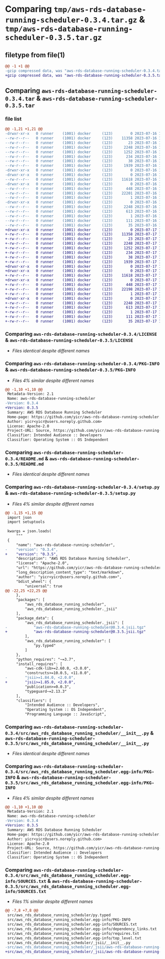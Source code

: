 # Comparing `tmp/aws-rds-database-running-scheduler-0.3.4.tar.gz` & `tmp/aws-rds-database-running-scheduler-0.3.5.tar.gz`

## filetype from file(1)

```diff
@@ -1 +1 @@
-gzip compressed data, was "aws-rds-database-running-scheduler-0.3.4.tar", last modified: Sun Jul 16 19:15:59 2023, max compression
+gzip compressed data, was "aws-rds-database-running-scheduler-0.3.5.tar", last modified: Mon Jul 17 19:16:37 2023, max compression
```

## Comparing `aws-rds-database-running-scheduler-0.3.4.tar` & `aws-rds-database-running-scheduler-0.3.5.tar`

### file list

```diff
@@ -1,21 +1,21 @@
-drwxr-xr-x   0 runner    (1001) docker     (123)        0 2023-07-16 19:15:59.610639 aws-rds-database-running-scheduler-0.3.4/
--rw-r--r--   0 runner    (1001) docker     (123)    11358 2023-07-16 19:15:45.000000 aws-rds-database-running-scheduler-0.3.4/LICENSE
--rw-r--r--   0 runner    (1001) docker     (123)       23 2023-07-16 19:15:45.000000 aws-rds-database-running-scheduler-0.3.4/MANIFEST.in
--rw-r--r--   0 runner    (1001) docker     (123)     2248 2023-07-16 19:15:59.610639 aws-rds-database-running-scheduler-0.3.4/PKG-INFO
--rw-r--r--   0 runner    (1001) docker     (123)     1252 2023-07-16 19:15:45.000000 aws-rds-database-running-scheduler-0.3.4/README.md
--rw-r--r--   0 runner    (1001) docker     (123)      234 2023-07-16 19:15:45.000000 aws-rds-database-running-scheduler-0.3.4/pyproject.toml
--rw-r--r--   0 runner    (1001) docker     (123)       38 2023-07-16 19:15:59.610639 aws-rds-database-running-scheduler-0.3.4/setup.cfg
--rw-r--r--   0 runner    (1001) docker     (123)     1939 2023-07-16 19:15:45.000000 aws-rds-database-running-scheduler-0.3.4/setup.py
-drwxr-xr-x   0 runner    (1001) docker     (123)        0 2023-07-16 19:15:59.606639 aws-rds-database-running-scheduler-0.3.4/src/
-drwxr-xr-x   0 runner    (1001) docker     (123)        0 2023-07-16 19:15:59.606639 aws-rds-database-running-scheduler-0.3.4/src/aws_rds_database_running_scheduler/
--rw-r--r--   0 runner    (1001) docker     (123)    11618 2023-07-16 19:15:45.000000 aws-rds-database-running-scheduler-0.3.4/src/aws_rds_database_running_scheduler/__init__.py
-drwxr-xr-x   0 runner    (1001) docker     (123)        0 2023-07-16 19:15:59.610639 aws-rds-database-running-scheduler-0.3.4/src/aws_rds_database_running_scheduler/_jsii/
--rw-r--r--   0 runner    (1001) docker     (123)      448 2023-07-16 19:15:45.000000 aws-rds-database-running-scheduler-0.3.4/src/aws_rds_database_running_scheduler/_jsii/__init__.py
--rw-r--r--   0 runner    (1001) docker     (123)    22201 2023-07-16 19:15:45.000000 aws-rds-database-running-scheduler-0.3.4/src/aws_rds_database_running_scheduler/_jsii/aws-rds-database-running-scheduler@0.3.4.jsii.tgz
--rw-r--r--   0 runner    (1001) docker     (123)        1 2023-07-16 19:15:45.000000 aws-rds-database-running-scheduler-0.3.4/src/aws_rds_database_running_scheduler/py.typed
-drwxr-xr-x   0 runner    (1001) docker     (123)        0 2023-07-16 19:15:59.610639 aws-rds-database-running-scheduler-0.3.4/src/aws_rds_database_running_scheduler.egg-info/
--rw-r--r--   0 runner    (1001) docker     (123)     2248 2023-07-16 19:15:59.000000 aws-rds-database-running-scheduler-0.3.4/src/aws_rds_database_running_scheduler.egg-info/PKG-INFO
--rw-r--r--   0 runner    (1001) docker     (123)      613 2023-07-16 19:15:59.000000 aws-rds-database-running-scheduler-0.3.4/src/aws_rds_database_running_scheduler.egg-info/SOURCES.txt
--rw-r--r--   0 runner    (1001) docker     (123)        1 2023-07-16 19:15:59.000000 aws-rds-database-running-scheduler-0.3.4/src/aws_rds_database_running_scheduler.egg-info/dependency_links.txt
--rw-r--r--   0 runner    (1001) docker     (123)      111 2023-07-16 19:15:59.000000 aws-rds-database-running-scheduler-0.3.4/src/aws_rds_database_running_scheduler.egg-info/requires.txt
--rw-r--r--   0 runner    (1001) docker     (123)       35 2023-07-16 19:15:59.000000 aws-rds-database-running-scheduler-0.3.4/src/aws_rds_database_running_scheduler.egg-info/top_level.txt
+drwxr-xr-x   0 runner    (1001) docker     (123)        0 2023-07-17 19:16:37.796524 aws-rds-database-running-scheduler-0.3.5/
+-rw-r--r--   0 runner    (1001) docker     (123)    11358 2023-07-17 19:16:26.000000 aws-rds-database-running-scheduler-0.3.5/LICENSE
+-rw-r--r--   0 runner    (1001) docker     (123)       23 2023-07-17 19:16:26.000000 aws-rds-database-running-scheduler-0.3.5/MANIFEST.in
+-rw-r--r--   0 runner    (1001) docker     (123)     2248 2023-07-17 19:16:37.796524 aws-rds-database-running-scheduler-0.3.5/PKG-INFO
+-rw-r--r--   0 runner    (1001) docker     (123)     1252 2023-07-17 19:16:26.000000 aws-rds-database-running-scheduler-0.3.5/README.md
+-rw-r--r--   0 runner    (1001) docker     (123)      234 2023-07-17 19:16:26.000000 aws-rds-database-running-scheduler-0.3.5/pyproject.toml
+-rw-r--r--   0 runner    (1001) docker     (123)       38 2023-07-17 19:16:37.796524 aws-rds-database-running-scheduler-0.3.5/setup.cfg
+-rw-r--r--   0 runner    (1001) docker     (123)     1939 2023-07-17 19:16:26.000000 aws-rds-database-running-scheduler-0.3.5/setup.py
+drwxr-xr-x   0 runner    (1001) docker     (123)        0 2023-07-17 19:16:37.792524 aws-rds-database-running-scheduler-0.3.5/src/
+drwxr-xr-x   0 runner    (1001) docker     (123)        0 2023-07-17 19:16:37.796524 aws-rds-database-running-scheduler-0.3.5/src/aws_rds_database_running_scheduler/
+-rw-r--r--   0 runner    (1001) docker     (123)    11618 2023-07-17 19:16:26.000000 aws-rds-database-running-scheduler-0.3.5/src/aws_rds_database_running_scheduler/__init__.py
+drwxr-xr-x   0 runner    (1001) docker     (123)        0 2023-07-17 19:16:37.796524 aws-rds-database-running-scheduler-0.3.5/src/aws_rds_database_running_scheduler/_jsii/
+-rw-r--r--   0 runner    (1001) docker     (123)      448 2023-07-17 19:16:26.000000 aws-rds-database-running-scheduler-0.3.5/src/aws_rds_database_running_scheduler/_jsii/__init__.py
+-rw-r--r--   0 runner    (1001) docker     (123)    22198 2023-07-17 19:16:26.000000 aws-rds-database-running-scheduler-0.3.5/src/aws_rds_database_running_scheduler/_jsii/aws-rds-database-running-scheduler@0.3.5.jsii.tgz
+-rw-r--r--   0 runner    (1001) docker     (123)        1 2023-07-17 19:16:26.000000 aws-rds-database-running-scheduler-0.3.5/src/aws_rds_database_running_scheduler/py.typed
+drwxr-xr-x   0 runner    (1001) docker     (123)        0 2023-07-17 19:16:37.796524 aws-rds-database-running-scheduler-0.3.5/src/aws_rds_database_running_scheduler.egg-info/
+-rw-r--r--   0 runner    (1001) docker     (123)     2248 2023-07-17 19:16:37.000000 aws-rds-database-running-scheduler-0.3.5/src/aws_rds_database_running_scheduler.egg-info/PKG-INFO
+-rw-r--r--   0 runner    (1001) docker     (123)      613 2023-07-17 19:16:37.000000 aws-rds-database-running-scheduler-0.3.5/src/aws_rds_database_running_scheduler.egg-info/SOURCES.txt
+-rw-r--r--   0 runner    (1001) docker     (123)        1 2023-07-17 19:16:37.000000 aws-rds-database-running-scheduler-0.3.5/src/aws_rds_database_running_scheduler.egg-info/dependency_links.txt
+-rw-r--r--   0 runner    (1001) docker     (123)      111 2023-07-17 19:16:37.000000 aws-rds-database-running-scheduler-0.3.5/src/aws_rds_database_running_scheduler.egg-info/requires.txt
+-rw-r--r--   0 runner    (1001) docker     (123)       35 2023-07-17 19:16:37.000000 aws-rds-database-running-scheduler-0.3.5/src/aws_rds_database_running_scheduler.egg-info/top_level.txt
```

### Comparing `aws-rds-database-running-scheduler-0.3.4/LICENSE` & `aws-rds-database-running-scheduler-0.3.5/LICENSE`

 * *Files identical despite different names*

### Comparing `aws-rds-database-running-scheduler-0.3.4/PKG-INFO` & `aws-rds-database-running-scheduler-0.3.5/PKG-INFO`

 * *Files 4% similar despite different names*

```diff
@@ -1,10 +1,10 @@
 Metadata-Version: 2.1
 Name: aws-rds-database-running-scheduler
-Version: 0.3.4
+Version: 0.3.5
 Summary: AWS RDS Database Running Scheduler
 Home-page: https://github.com/yicr/aws-rds-database-running-scheduler.git
 Author: yicr<yicr@users.noreply.github.com>
 License: Apache-2.0
 Project-URL: Source, https://github.com/yicr/aws-rds-database-running-scheduler.git
 Classifier: Intended Audience :: Developers
 Classifier: Operating System :: OS Independent
```

### Comparing `aws-rds-database-running-scheduler-0.3.4/README.md` & `aws-rds-database-running-scheduler-0.3.5/README.md`

 * *Files identical despite different names*

### Comparing `aws-rds-database-running-scheduler-0.3.4/setup.py` & `aws-rds-database-running-scheduler-0.3.5/setup.py`

 * *Files 4% similar despite different names*

```diff
@@ -1,15 +1,15 @@
 import json
 import setuptools
 
 kwargs = json.loads(
     """
 {
     "name": "aws-rds-database-running-scheduler",
-    "version": "0.3.4",
+    "version": "0.3.5",
     "description": "AWS RDS Database Running Scheduler",
     "license": "Apache-2.0",
     "url": "https://github.com/yicr/aws-rds-database-running-scheduler.git",
     "long_description_content_type": "text/markdown",
     "author": "yicr<yicr@users.noreply.github.com>",
     "bdist_wheel": {
         "universal": true
@@ -22,25 +22,25 @@
     },
     "packages": [
         "aws_rds_database_running_scheduler",
         "aws_rds_database_running_scheduler._jsii"
     ],
     "package_data": {
         "aws_rds_database_running_scheduler._jsii": [
-            "aws-rds-database-running-scheduler@0.3.4.jsii.tgz"
+            "aws-rds-database-running-scheduler@0.3.5.jsii.tgz"
         ],
         "aws_rds_database_running_scheduler": [
             "py.typed"
         ]
     },
     "python_requires": "~=3.7",
     "install_requires": [
         "aws-cdk-lib>=2.60.0, <3.0.0",
         "constructs>=10.0.5, <11.0.0",
-        "jsii>=1.84.0, <2.0.0",
+        "jsii>=1.85.0, <2.0.0",
         "publication>=0.0.3",
         "typeguard~=2.13.3"
     ],
     "classifiers": [
         "Intended Audience :: Developers",
         "Operating System :: OS Independent",
         "Programming Language :: JavaScript",
```

### Comparing `aws-rds-database-running-scheduler-0.3.4/src/aws_rds_database_running_scheduler/__init__.py` & `aws-rds-database-running-scheduler-0.3.5/src/aws_rds_database_running_scheduler/__init__.py`

 * *Files identical despite different names*

### Comparing `aws-rds-database-running-scheduler-0.3.4/src/aws_rds_database_running_scheduler.egg-info/PKG-INFO` & `aws-rds-database-running-scheduler-0.3.5/src/aws_rds_database_running_scheduler.egg-info/PKG-INFO`

 * *Files 4% similar despite different names*

```diff
@@ -1,10 +1,10 @@
 Metadata-Version: 2.1
 Name: aws-rds-database-running-scheduler
-Version: 0.3.4
+Version: 0.3.5
 Summary: AWS RDS Database Running Scheduler
 Home-page: https://github.com/yicr/aws-rds-database-running-scheduler.git
 Author: yicr<yicr@users.noreply.github.com>
 License: Apache-2.0
 Project-URL: Source, https://github.com/yicr/aws-rds-database-running-scheduler.git
 Classifier: Intended Audience :: Developers
 Classifier: Operating System :: OS Independent
```

### Comparing `aws-rds-database-running-scheduler-0.3.4/src/aws_rds_database_running_scheduler.egg-info/SOURCES.txt` & `aws-rds-database-running-scheduler-0.3.5/src/aws_rds_database_running_scheduler.egg-info/SOURCES.txt`

 * *Files 1% similar despite different names*

```diff
@@ -7,8 +7,8 @@
 src/aws_rds_database_running_scheduler/py.typed
 src/aws_rds_database_running_scheduler.egg-info/PKG-INFO
 src/aws_rds_database_running_scheduler.egg-info/SOURCES.txt
 src/aws_rds_database_running_scheduler.egg-info/dependency_links.txt
 src/aws_rds_database_running_scheduler.egg-info/requires.txt
 src/aws_rds_database_running_scheduler.egg-info/top_level.txt
 src/aws_rds_database_running_scheduler/_jsii/__init__.py
-src/aws_rds_database_running_scheduler/_jsii/aws-rds-database-running-scheduler@0.3.4.jsii.tgz
+src/aws_rds_database_running_scheduler/_jsii/aws-rds-database-running-scheduler@0.3.5.jsii.tgz
```

